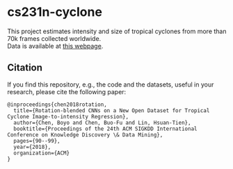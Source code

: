 # cs231n-cyclone

This project estimates intensity and size of tropical cyclones from more than 70k frames collected worldwide.<br>
Data is available at [this webpage](https://www.csie.ntu.edu.tw/~htlin/program/TCIR/).

## Citation

If you find this repository, e.g., the code and the datasets, useful in your research, please cite the following paper:
```
@inproceedings{chen2018rotation,
  title={Rotation-blended CNNs on a New Open Dataset for Tropical Cyclone Image-to-intensity Regression},
  author={Chen, Boyo and Chen, Buo-Fu and Lin, Hsuan-Tien},
  booktitle={Proceedings of the 24th ACM SIGKDD International Conference on Knowledge Discovery \& Data Mining},
  pages={90--99},
  year={2018},
  organization={ACM}
}
```
